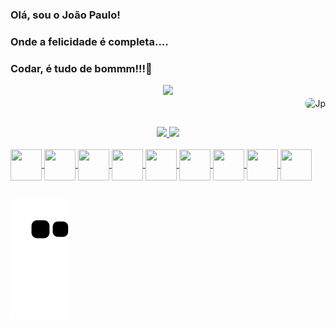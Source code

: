 ###              Olá, sou o João Paulo! 
###              Onde a felicidade é completa....
###              Codar, é tudo de bommm!!!👋

<div align="center">
   <img height="380em" src="https://user-images.githubusercontent.com/93561479/150832404-0705ba94-5b52-4349-a343-b4dd0f8165d0.gif"/>
</div>
     <div align="right">
             <img align="center" alt="Jp" height="150" style="border-radius:50px;" src="https://user-images.githubusercontent.com/68359416/153691630-e52f78ce-c51a-4838-878c-ae89b4917ce5.png"> 
     </div>

  ##
<div align="center">
  <a href="https://github.com/JoaoPauloPai">
  <img height="130em" src="https://github-readme-stats.vercel.app/api?username=JoaoPauloPai&show_icons=true&theme=dracula&include_all_commits=true&count_private=true"/>
  <img height="130em" src="https://github-readme-stats.vercel.app/api/top-langs/?username=JoaoPauloPai&layout=compact&langs_count=7&theme=dracula"/>
</div> 

  <div style="display: inline_block"><br>
        <img align="center" height="50" width="50" src="https://cdn.jsdelivr.net/gh/devicons/devicon/icons/java/java-original-wordmark.svg" />
     <img align="center" height="50" width="50" src="https://cdn.jsdelivr.net/gh/devicons/devicon/icons/javascript/javascript-original.svg" />
 <img align="center" height="50" width="50" src="https://cdn.jsdelivr.net/gh/devicons/devicon/icons/jquery/jquery-plain-wordmark.svg" />
 <img align="center" height="50" width="50" src="https://cdn.jsdelivr.net/gh/devicons/devicon/icons/postgresql/postgresql-original.svg" />  <img align="center" height="50" width="50" src="https://cdn.jsdelivr.net/gh/devicons/devicon/icons/spring/spring-original.svg" />
 <img align="center" height="50" width="50" src="https://cdn.jsdelivr.net/gh/devicons/devicon/icons/bootstrap/bootstrap-original.svg" /> 
 <img align="center" height="50" width="50" src="https://cdn.jsdelivr.net/gh/devicons/devicon/icons/css3/css3-original.svg" />
 <img align="center" height="50" width="50" src="https://cdn.jsdelivr.net/gh/devicons/devicon/icons/c/c-original.svg" />
 <img align="center" height="50" width="50" src="https://cdn.jsdelivr.net/gh/devicons/devicon/icons/html5/html5-original.svg" />
</div>
  
  ##
 <div> 
   
  ![Snake animation](https://github.com/JoaoPauloPai/JoaoPauloPai/blob/output/github-contribution-grid-snake.svg)
</div>

    
  


 

